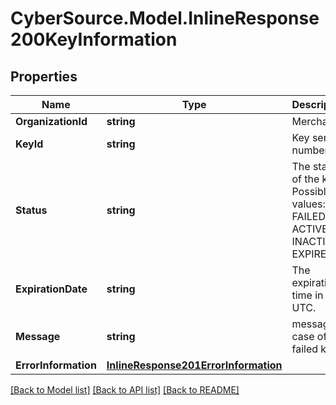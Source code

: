 # CyberSource.Model.InlineResponse200KeyInformation
## Properties

Name | Type | Description | Notes
------------ | ------------- | ------------- | -------------
**OrganizationId** | **string** | Merchant Id  | [optional] 
**KeyId** | **string** | Key serial number  | [optional] 
**Status** | **string** | The status of the key.  Possible values:  - FAILED  - ACTIVE  - INACTIVE  - EXPIRED  | [optional] 
**ExpirationDate** | **string** | The expiration time in UTC.  | [optional] 
**Message** | **string** | message in case of failed key  | [optional] 
**ErrorInformation** | [**InlineResponse201ErrorInformation**](InlineResponse201ErrorInformation.md) |  | [optional] 

[[Back to Model list]](../README.md#documentation-for-models) [[Back to API list]](../README.md#documentation-for-api-endpoints) [[Back to README]](../README.md)

